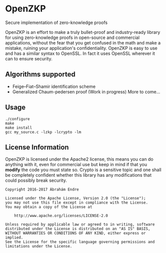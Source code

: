 # OpenZKP
Secure implementation of zero-knowledge proofs


OpenZKP is an effort to make a truly bullet-proof and industry-ready library for using zero-knowledge proofs in open-source and commercial applications, without the fear that you get confused in the math and make a mistake, ruining your application's confidentiality. OpenZKP is easy to use and has a similar syntax to OpenSSL. In fact it uses OpenSSL wherever it can to ensure security.

## Algorithms supported
- Feige–Fiat–Shamir identification scheme
- Generalized Chaum-pedersen proof (Work in progress)
More to come...

## Usage
```
./configure
make
make install
gcc my_source.c -lzkp -lcrypto -lm
```

## License Information
OpenZKP is licensed under the Apache2 license, this means you can do anything with it, even for commercial use but keep in mind if that you **modify** the code you must state so. Crypto is a sensitive topic and one shall be completely confident whether this library has any modifications that could possibly break security.

```
Copyright 2016-2017 Ábrahám Endre

Licensed under the Apache License, Version 2.0 (the "License");
you may not use this file except in compliance with the License.
You may obtain a copy of the License at

    http://www.apache.org/licenses/LICENSE-2.0

Unless required by applicable law or agreed to in writing, software
distributed under the License is distributed on an "AS IS" BASIS,
WITHOUT WARRANTIES OR CONDITIONS OF ANY KIND, either express or implied.
See the License for the specific language governing permissions and
limitations under the License.
```

